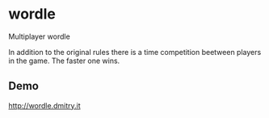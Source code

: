 # wordle

Multiplayer wordle

In addition to the original rules there is a time competition beetween players in the game.
The faster one wins.

## Demo

http://wordle.dmitry.it
